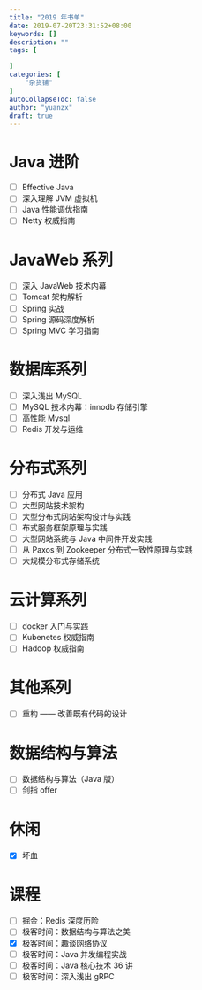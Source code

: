 ```yaml
---
title: "2019 年书单"
date: 2019-07-20T23:31:52+08:00
keywords: []
description: ""
tags: [

]
categories: [
    "杂货铺"
]
autoCollapseToc: false
author: "yuanzx"
draft: true
---
```


# Java 进阶

- [ ] Effective Java
- [ ] 深入理解 JVM 虚拟机
- [ ] Java 性能调优指南
- [ ] Netty 权威指南

# JavaWeb 系列

- [ ] 深入 JavaWeb 技术内幕
- [ ] Tomcat 架构解析
- [ ] Spring 实战
- [ ] Spring 源码深度解析
- [ ] Spring MVC 学习指南

# 数据库系列

- [ ] 深入浅出 MySQL
- [ ] MySQL 技术内幕：innodb 存储引擎
- [ ] 高性能 Mysql
- [ ] Redis 开发与运维

# 分布式系列

- [ ] 分布式 Java 应用
- [ ] 大型网站技术架构
- [ ] 大型分布式网站架构设计与实践
- [ ] 布式服务框架原理与实践
- [ ] 大型网站系统与 Java 中间件开发实践
- [ ] 从 Paxos 到 Zookeeper 分布式一致性原理与实践
- [ ] 大规模分布式存储系统

# 云计算系列

- [ ] docker 入门与实践
- [ ] Kubenetes 权威指南
- [ ] Hadoop 权威指南

# 其他系列

- [ ] 重构 —— 改善既有代码的设计

# 数据结构与算法

- [ ] 数据结构与算法（Java 版）
- [ ] 剑指 offer

# 休闲

- [x] 坏血

# 课程

- [ ] 掘金：Redis 深度历险
- [ ] 极客时间：数据结构与算法之美
- [x] 极客时间：趣谈网络协议
- [ ] 极客时间：Java 并发编程实战
- [ ] 极客时间：Java 核心技术 36 讲
- [ ] 极客时间：深入浅出 gRPC
